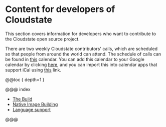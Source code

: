 # Content for developers of Cloudstate

This section covers information for developers who want to contribute to the Cloudstate open source project.

There are two weekly Cloudstate contributors' calls, which are scheduled so that people from around the world can attend. The schedule of calls can be found in [this](https://calendar.google.com/calendar/embed?src=lightbend.com_3is0shfmmqgh4q57eo0n8m6bfc%40group.calendar.google.com) calendar. You can add this calendar to your Google calendar by clicking [here](https://calendar.google.com/calendar/b/1?cid=bGlnaHRiZW5kLmNvbV8zaXMwc2hmbW1xZ2g0cTU3ZW8wbjhtNmJmY0Bncm91cC5jYWxlbmRhci5nb29nbGUuY29t), and you can import this into calendar apps that support iCal using [this](https://calendar.google.com/calendar/ical/lightbend.com_3is0shfmmqgh4q57eo0n8m6bfc%40group.calendar.google.com/public/basic.ics) link.

@@toc { depth=1 }

@@@ index

* [The Build](thebuild.md)
* [Native Image Building](nativeimage.md)
* [Language support](language-support/index.md)

@@@
